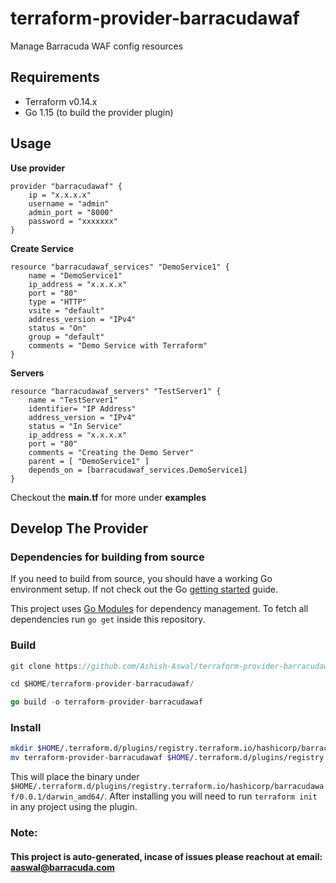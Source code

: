 # terraform-provider-barracudawaf #

Manage Barracuda WAF config resources

## Requirements ##
* Terraform v0.14.x
* Go 1.15 (to build the provider plugin)

## Usage ##

**Use provider**
```hcl
provider "barracudawaf" {
    ip = "x.x.x.x"
    username = "admin"
    admin_port = "8000"
    password = "xxxxxxx"
}
```

**Create Service**
```hcl
resource "barracudawaf_services" "DemoService1" {
    name = "DemoService1"
    ip_address = "x.x.x.x"
    port = "80"
    type = "HTTP"
    vsite = "default"
    address_version = "IPv4"
    status = "On"
    group = "default"
    comments = "Demo Service with Terraform"
}
```

**Servers**

```hcl
resource "barracudawaf_servers" "TestServer1" {
    name = "TestServer1"
    identifier= "IP Address"
    address_version = "IPv4"
    status = "In Service"
    ip_address = "x.x.x.x"
    port = "80"
    comments = "Creating the Demo Server"
    parent = [ "DemoService1" ]
    depends_on = [barracudawaf_services.DemoService1]
}
```

Checkout the **main.tf** for more under **examples**



## Develop The Provider ##

### Dependencies for building from source ###

If you need to build from source, you should have a working Go environment setup.  If not check out the Go [getting started](http://golang.org/doc/install) guide.

This project uses [Go Modules](https://github.com/golang/go/wiki/Modules) for dependency management.  To fetch all dependencies run `go get` inside this repository.


### Build ###

```go
git clone https://github.com/Ashish-Aswal/terraform-provider-barracudawaf.git

cd $HOME/terraform-provider-barracudawaf/

go build -o terraform-provider-barracudawaf
```


### Install ###

```sh
mkdir $HOME/.terraform.d/plugins/registry.terraform.io/hashicorp/barracudawaf/0.0.1/darwin_amd64/ 
mv terraform-provider-barracudawaf $HOME/.terraform.d/plugins/registry.terraform.io/hashicorp/barracudawaf/0.0.1/darwin_amd64/terraform-provider-barracudawaf
```

This will place the binary under `$HOME/.terraform.d/plugins/registry.terraform.io/hashicorp/barracudawaf/0.0.1/darwin_amd64/`.  After installing you will need to run `terraform init` in any project using the plugin.


### Note: ###
#### This project is auto-generated, incase of issues please reachout at email: aaswal@barracuda.com ####
